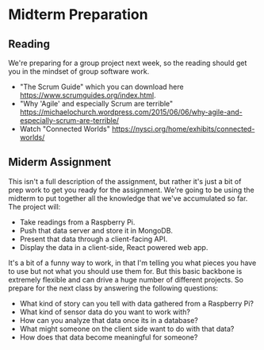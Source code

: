 # Midterm Preparation

## Reading
We're preparing for a group project next week, so the reading should get you in the mindset of group software work.

- "The Scrum Guide" which you can download here https://www.scrumguides.org/index.html.
- "Why 'Agile' and especially Scrum are terrible" https://michaelochurch.wordpress.com/2015/06/06/why-agile-and-especially-scrum-are-terrible/
- Watch "Connected Worlds" https://nysci.org/home/exhibits/connected-worlds/

## Miderm Assignment

This isn't a full description of the assignment, but rather it's just a bit of prep work to get you ready for the assignment. We're going to be using the midterm to put together all the knowledge that we've accumulated so far. The project will:

- Take readings from a Raspberry Pi.
- Push that data server and store it in MongoDB.
- Present that data through a client-facing API.
- Display the data in a client-side, React powered web app.

It's a bit of a funny way to work, in that I'm telling you what pieces you have to use but not what you should use them for. But this basic backbone is extremely flexible and can drive a huge number of different projects. So prepare for the next class by answering the following questions:

- What kind of story can you tell with data gathered from a Raspberry Pi?
- What kind of sensor data do you want to work with?
- How can you analyze that data once its in a database?
- What might someone on the client side want to do with that data?
- How does that data become meaningful for someone?
